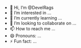 - 👋 Hi, I’m @DevelRags
- 👀 I’m interested in ...
- 🌱 I’m currently learning ...
- 💞️ I’m looking to collaborate on ...
- 📫 How to reach me ...
- 😄 Pronouns: ...
- ⚡ Fun fact: ...

<!---
DevelRags/DevelRags is a ✨ special ✨ repository because its `README.md` (this file) appears on your GitHub profile.
You can click the Preview link to take a look at your changes.
--->
